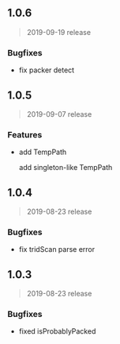 ## 1.0.6
> 2019-09-19 release

### Bugfixes

- fix packer detect


## 1.0.5
> 2019-09-07 release

### Features

- add TempPath

    add singleton-like TempPath


## 1.0.4
> 2019-08-23 release

### Bugfixes

- fix tridScan parse error


## 1.0.3
> 2019-08-23 release

### Bugfixes

- fixed isProbablyPacked
